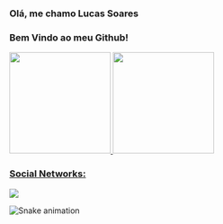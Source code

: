 ### Olá, me chamo Lucas Soares

### Bem Vindo ao meu Github!

<div>
  <a href="https://github.com/LucasSSDK">
  <img height="180em" src="https://github-readme-stats.vercel.app/api/top-langs/?username=LucasSSDK&layout=compact&langs_count=7&theme=dracula"/>
  <img height="180em" src="https://github-readme-stats.vercel.app/api?username=LucasSSDK&show_icons=true&theme=dracula&include_all_commits=true&count_private=true"/>
</div>
  
  ### Social Networks:

<div>
  
  <a href="https://www.linkedin.com/in/" target="_blank"><img src="https://img.shields.io/badge/-LinkedIn-%230077B5?style=for-the-badge&logo=linkedin&logoColor=white" target="_blank"></a>   
</div>

  ![Snake animation](https://github.com/wheslleyrimar/wheslleyrimar/blob/output/github-contribution-grid-snake.svg)

